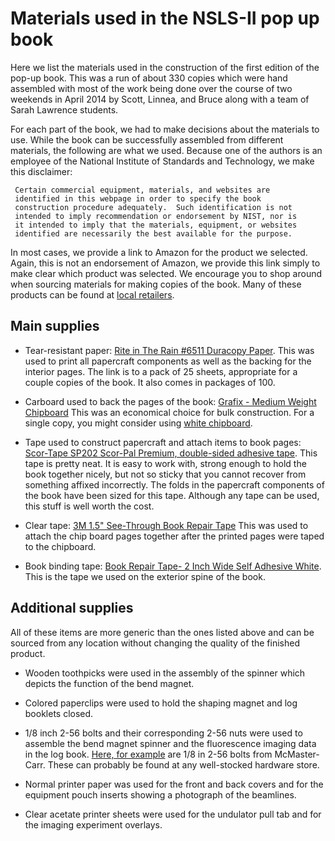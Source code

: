 Materials used in the NSLS-II pop up book
=========================================

Here we list the materials used in the construction of the first
edition of the pop-up book.  This was a run of about 330 copies which
were hand assembled with most of the work being done over the course
of two weekends in April 2014 by Scott, Linnea, and Bruce along with a
team of Sarah Lawrence students.

For each part of the book, we had to make decisions about the
materials to use.  While the book can be successfully assembled from
different materials, the following are what we used.  Because one of
the authors is an employee of the National Institute of Standards and
Technology, we make this disclaimer:

     Certain commercial equipment, materials, and websites are
     identified in this webpage in order to specify the book
     construction procedure adequately.  Such identification is not
     intended to imply recommendation or endorsement by NIST, nor is
     it intended to imply that the materials, equipment, or websites
     identified are necessarily the best available for the purpose.

In most cases, we provide a link to Amazon for the product we
selected.  Again, this is not an endorsement of Amazon, we provide
this link simply to make clear which product was selected.  We
encourage you to shop around when sourcing materials for making copies
of the book.  Many of these products can be found at
[local retailers](http://www.the350project.net/home.html).

## Main supplies

 * Tear-resistant paper:
   [Rite in The Rain #6511 Duracopy Paper](http://www.amazon.com/gp/product/B002XR05G2/).
   This was used to print all papercraft components as well as the
   backing for the interior pages.  The link is to a pack of 25
   sheets, appropriate for a couple copies of the book.  It also comes
   in packages of 100.

 * Carboard used to back the pages of the book:
   [Grafix - Medium Weight Chipboard](http://www.amazon.com/gp/product/B00161W6L8)
   This was an economical choice for bulk construction.  For a single
   copy, you might consider using
   [white chipboard](http://www.amazon.com/Grafix-2-Inch-11-Inch-Chipboard-Sheets/dp/B006YKF9II/).

 * Tape used to construct papercraft and attach items to book pages:
   [Scor-Tape SP202 Scor-Pal Premium, double-sided adhesive tape](http://www.amazon.com/gp/product/B00GKTALX6).
   This tape is pretty neat.  It is easy to work with, strong enough
   to hold the book together nicely, but not so sticky that you cannot
   recover from something affixed incorrectly.  The folds in the
   papercraft components of the book have been sized for this tape.
   Although any tape can be used, this stuff is well worth the cost.

 * Clear tape:
   [3M 1.5" See-Through Book Repair Tape](http://www.amazon.com/gp/product/B00006IF5Q)
   This was used to attach the chip board pages together after the
   printed pages were taped to the chipboard.

 * Book binding tape:
   [Book Repair Tape- 2 Inch Wide Self Adhesive White](http://www.amazon.com/gp/product/B005LQF34G).
   This is the tape we used on the exterior spine of the book.


## Additional supplies

All of these items are more generic than the ones listed above and can
be sourced from any location without changing the quality of the
finished product.

 * Wooden toothpicks were used in the assembly of the spinner which
   depicts the function of the bend magnet.
   
 * Colored paperclips were used to hold the shaping magnet and log
   booklets closed.

 * 1/8 inch 2-56 bolts and their corresponding 2-56 nuts were used to
   assemble the bend magnet spinner and the fluorescence imaging data
   in the log book.
   [Here, for example](http://www.mcmaster.com/#92185a071/=s90nze) are
   1/8 in 2-56 bolts from McMaster-Carr.  These can probably be found
   at any well-stocked hardware store.

 * Normal printer paper was used for the front and back covers and for
   the equipment pouch inserts showing a photograph of the beamlines.

 * Clear acetate printer sheets were used for the undulator pull tab
   and for the imaging experiment overlays.
